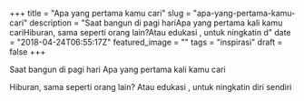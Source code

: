 +++
title = "Apa yang pertama kamu cari"
slug = "apa-yang-pertama-kamu-cari"
description = "Saat bangun di pagi hariApa yang pertama kali kamu cariHiburan, sama seperti orang lain?Atau edukasi , untuk ningkatin d"
date = "2018-04-24T06:55:17Z"
featured_image = ""
tags = "inspirasi"
draft = false
+++ 
 
Saat bangun di pagi hari
Apa yang pertama kali kamu cari

Hiburan, sama seperti orang lain?
Atau edukasi , untuk ningkatin diri sendiri